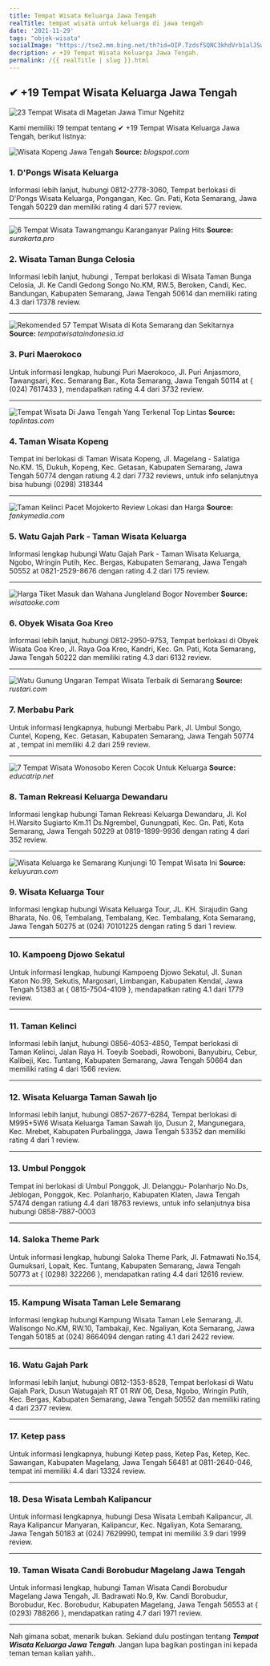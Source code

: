 ```yaml
---
title: Tempat Wisata Keluarga Jawa Tengah
realTitle: tempat wisata untuk keluarga di jawa tengah
date: '2021-11-29'
tags: "objek-wisata"
socialImage: "https://tse2.mm.bing.net/th?id=OIP.TzdsfSQNC3khdVrb1alJSwHaFC&amp;pid=15.1"
decription: ✔ +19 Tempat Wisata Keluarga Jawa Tengah.
permalink: /{{ realTitle | slug }}.html
---
```


## ✔ +19 Tempat Wisata Keluarga Jawa Tengah

![23 Tempat Wisata di Magetan Jawa Timur Ngehitz](https://tempatwisataindonesia.id/wp-content/uploads/2016/07/Wisata-Magetan.png)



Kami memiliki 19 tempat tentang ✔ +19 Tempat Wisata Keluarga Jawa Tengah, berikut listnya:



![Wisata Kopeng Jawa Tengah](https://tse1.mm.bing.net/th?id=OIP.7cVYVI3QOODV4JpUBXnXVgHaE7&amp;pid=15.1)
**Source:** _blogspot.com_


### 1. D&#039;Pongs Wisata Keluarga



Informasi lebih lanjut, hubungi 0812-2778-3060, Tempat berlokasi di D&#039;Pongs Wisata Keluarga, Pongangan, Kec. Gn. Pati, Kota Semarang, Jawa Tengah 50229 dan memiliki rating 4 dari 577 review.

---


![6 Tempat Wisata Tawangmangu Karanganyar Paling Hits](https://tse4.mm.bing.net/th?id=OIP.7cInLlEopWEqLOFFNBJIeAHaE9&amp;pid=15.1)
**Source:** _surakarta.pro_


### 2. Wisata Taman Bunga Celosia



Informasi lebih lanjut, hubungi , Tempat berlokasi di Wisata Taman Bunga Celosia, Jl. Ke Candi Gedong Songo No.KM, RW.5, Beroken, Candi, Kec. Bandungan, Kabupaten Semarang, Jawa Tengah 50614 dan memiliki rating 4.3 dari 17378 review.

---


![Rekomended 57 Tempat Wisata di Kota Semarang dan Sekitarnya](https://tse4.mm.bing.net/th?id=OIP.XTHN-1y4Orp2M1K7ona0IAHaFA&amp;pid=15.1)
**Source:** _tempatwisataindonesia.id_


### 3. Puri Maerokoco



Untuk informasi lengkap, hubungi Puri Maerokoco, Jl. Puri Anjasmoro, Tawangsari, Kec. Semarang Bar., Kota Semarang, Jawa Tengah 50114 at { (024) 7617433 }, mendapatkan rating 4.4 dari 3732 review.

---


![Tempat Wisata Di Jawa Tengah Yang Terkenal  Top Lintas](https://tse4.mm.bing.net/th?id=OIP.GvQ0KRKPEhaK4Lx9cqkilgAAAA&amp;pid=15.1)
**Source:** _toplintas.com_


### 4. Taman Wisata Kopeng



Tempat ini berlokasi di Taman Wisata Kopeng, Jl. Magelang - Salatiga No.KM. 15, Dukuh, Kopeng, Kec. Getasan, Kabupaten Semarang, Jawa Tengah 50774 dengan ratiung 4.2 dari 7732 reviews, untuk info selanjutnya bisa hubungi (0298) 318344

---


![Taman Kelinci Pacet Mojokerto Review Lokasi dan Harga ](https://tse4.mm.bing.net/th?id=OIP.BaHNUpuKT_K9EGfvqwCOnAHaHV&amp;pid=15.1)
**Source:** _fankymedia.com_


### 5. Watu Gajah Park - Taman Wisata Keluarga



Informasi lengkap hubungi Watu Gajah Park - Taman Wisata Keluarga, Ngobo, Wringin Putih, Kec. Bergas, Kabupaten Semarang, Jawa Tengah 50552 at 0821-2529-8676 dengan rating 4.2 dari 175 review.

---


![Harga Tiket Masuk dan Wahana Jungleland Bogor November ](https://tse4.mm.bing.net/th?id=OIP.URkIlXXYUHqSK2OmyDOaQwHaD4&amp;pid=15.1)
**Source:** _wisataoke.com_


### 6. Obyek Wisata Goa Kreo



Informasi lebih lanjut, hubungi 0812-2950-9753, Tempat berlokasi di Obyek Wisata Goa Kreo, Jl. Raya Goa Kreo, Kandri, Kec. Gn. Pati, Kota Semarang, Jawa Tengah 50222 dan memiliki rating 4.3 dari 6132 review.

---


![Watu Gunung Ungaran Tempat Wisata Terbaik di Semarang ](https://tse1.mm.bing.net/th?id=OIP.kxQSZUQR3ddLutFoOrUAGgHaE6&amp;pid=15.1)
**Source:** _rustari.com_


### 7. Merbabu Park



Untuk informasi lengkapnya, hubungi Merbabu Park, Jl. Umbul Songo, Cuntel, Kopeng, Kec. Getasan, Kabupaten Semarang, Jawa Tengah 50774 at , tempat ini memiliki 4.2 dari 259 review.

---


![7 Tempat Wisata Wonosobo Keren Cocok Untuk Keluarga ](https://tse1.mm.bing.net/th?id=OIP.hw1Huy2eFcRqMlujOKbQowHaIA&amp;pid=15.1)
**Source:** _educatrip.net_


### 8. Taman Rekreasi Keluarga Dewandaru



Informasi lengkap hubungi Taman Rekreasi Keluarga Dewandaru, Jl. Kol H.Warsito Sugiarto Km.11 Ds.Ngrembel, Gunungpati, Kec. Gn. Pati, Kota Semarang, Jawa Tengah 50229 at 0819-1899-9936 dengan rating 4 dari 352 review.

---


![Wisata Keluarga ke Semarang Kunjungi 10 Tempat Wisata Ini](https://tse3.mm.bing.net/th?id=OIP.vBnf-oJJzTclCkrNE_AosAHaFj&amp;pid=15.1)
**Source:** _keluyuran.com_


### 9. Wisata Keluarga Tour



Informasi lengkap hubungi Wisata Keluarga Tour, JL. KH. Sirajudin Gang Bharata, No. 06, Tembalang, Tembalang, Kec. Tembalang, Kota Semarang, Jawa Tengah 50275 at (024) 70101225 dengan rating 5 dari 1 review.

---


### 10. Kampoeng Djowo Sekatul



Untuk informasi lengkap, hubungi Kampoeng Djowo Sekatul, Jl. Sunan Katon No.99, Sekutis, Margosari, Limbangan, Kabupaten Kendal, Jawa Tengah 51383 at { 0815-7504-4109 }, mendapatkan rating 4.1 dari 1779 review.

---


### 11. Taman Kelinci



Informasi lebih lanjut, hubungi 0856-4053-4850, Tempat berlokasi di Taman Kelinci, Jalan Raya H. Toeyib Soebadi, Rowoboni, Banyubiru, Cebur, Kalibeji, Kec. Tuntang, Kabupaten Semarang, Jawa Tengah 50664 dan memiliki rating 4 dari 1566 review.

---


### 12. Wisata Keluarga Taman Sawah Ijo



Informasi lebih lanjut, hubungi 0857-2677-6284, Tempat berlokasi di M995+5W6 Wisata Keluarga Taman Sawah Ijo, Dusun 2, Mangunegara, Kec. Mrebet, Kabupaten Purbalingga, Jawa Tengah 53352 dan memiliki rating 4 dari 1 review.

---


### 13. Umbul Ponggok



Tempat ini berlokasi di Umbul Ponggok, Jl. Delanggu- Polanharjo No.Ds, Jeblogan, Ponggok, Kec. Polanharjo, Kabupaten Klaten, Jawa Tengah 57474 dengan ratiung 4.4 dari 18763 reviews, untuk info selanjutnya bisa hubungi 0858-7887-0003

---


### 14. Saloka Theme Park



Untuk informasi lengkap, hubungi Saloka Theme Park, Jl. Fatmawati No.154, Gumuksari, Lopait, Kec. Tuntang, Kabupaten Semarang, Jawa Tengah 50773 at { (0298) 322266 }, mendapatkan rating 4.4 dari 12616 review.

---


### 15. Kampung Wisata Taman Lele Semarang



Informasi lengkap hubungi Kampung Wisata Taman Lele Semarang, Jl. Walisongo No.KM, RW.10, Tambakaji, Kec. Ngaliyan, Kota Semarang, Jawa Tengah 50185 at (024) 8664094 dengan rating 4.1 dari 2422 review.

---


### 16. Watu Gajah Park



Informasi lebih lanjut, hubungi 0812-1353-8528, Tempat berlokasi di Watu Gajah Park, Dusun Watugajah RT 01 RW 06, Desa, Ngobo, Wringin Putih, Kec. Bergas, Kabupaten Semarang, Jawa Tengah 50552 dan memiliki rating 4 dari 2377 review.

---


### 17. Ketep pass



Untuk informasi lengkapnya, hubungi Ketep pass, Ketep Pas, Ketep, Kec. Sawangan, Kabupaten Magelang, Jawa Tengah 56481 at 0811-2640-046, tempat ini memiliki 4.4 dari 13324 review.

---


### 18. Desa Wisata Lembah Kalipancur



Untuk informasi lengkapnya, hubungi Desa Wisata Lembah Kalipancur, Jl. Raya Kalipancur Manyaran, Kalipancur, Kec. Ngaliyan, Kota Semarang, Jawa Tengah 50183 at (024) 7629990, tempat ini memiliki 3.9 dari 1999 review.

---


### 19. Taman Wisata Candi Borobudur Magelang Jawa Tengah



Untuk informasi lengkap, hubungi Taman Wisata Candi Borobudur Magelang Jawa Tengah, Jl. Badrawati No.9, Kw. Candi Borobudur, Borobudur, Kec. Borobudur, Kabupaten Magelang, Jawa Tengah 56553 at { (0293) 788266 }, mendapatkan rating 4.7 dari 1971 review.

---









Nah gimana sobat, menarik bukan. Sekiand dulu postingan tentang ***Tempat Wisata Keluarga Jawa Tengah***. Jangan lupa bagikan postingan ini kepada teman teman kalian yahh..
